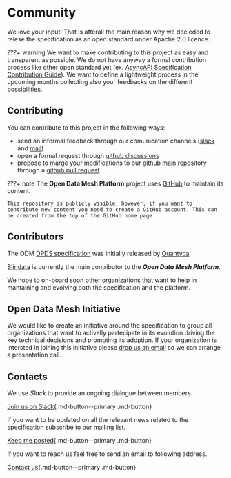 # Community

We love your input! That is afterall the  main reason why we decieded to relese the specification as an open standard under Apache 2.0 licence.

???+ warning
    We want to make contributing to this project as easy and transparent as possible. We do not have anyway a formal contribution process like other open standard yet (ex. <a href="https://github.com/asyncapi/spec/blob/master/CONTRIBUTING.md" target="_blank">AsyncAPI Specification Contribution Guide</a>). We want to define a lightweight process in the upcoming months collecting also your feedbacks on the different possibilities. 

## Contributing
You can contribute to this project in the following ways:

- send an informal feedback through our comunication channels (<a href="https://join.slack.com/t/opendatamesh/shared_invite/zt-1jrqfghls-68AxK_QzypaOeNyOkOwuog" target="_blank">slack</a> and <a href="mailto:odm.info@quantyca.it" target="_blank">mail</a>)
- open a formal request through <a href="https://github.com/orgs/opendatamesh-initiative/discussions" target="_blank">github discussions</a>
- propose to marge your modifications to our <a href="https://github.com/opendatamesh-initiative/odm-platform" target="_blank">github main repository</a> through a <a href="https://github.com/opendatamesh-initiative/odm-platform/pulls" target="_blank">github pull request</a>


???+ note
    The **Open Data Mesh Platform** project uses  <a href="https://github.com/opendatamesh-initiative/odm-platform" target="_blank">GitHub</a> to maintain its content.
    
    This repository is publicly visible; however, if you want to contribute new content you need to create a GitHub account. This can be created from the top of the GitHub home page.
    
## Contributors

The ODM [DPDS specification](https://dpds.opendatamesh.org/) was initially released by [Quantyca](https://www.quantyca.it). 

[Blindata](https://www.blindata.io) is currently the main contributor to the ***Open Data Mesh Platform***.

We hope to on-board soon other organizations that want to help in mantaining and evolving both the specification and the platform.

## Open Data Mesh Initiative

We would like to create an initiative around the specification to group all organizations that want to activelly partecipate in its evolution driving the key technical decisions and promoting its adoption. If your organization is intersted in joining this initiative please [drop us an email](mailto:odm.info@quantyca.it) so we can arrange a presentation call.


## Contacts

We use *Slack* to provide an ongoing dialogue between members. 

[Join us on Slack](https://join.slack.com/t/opendatamesh/shared_invite/zt-1jrqfghls-68AxK_QzypaOeNyOkOwuog){.md-button--primary .md-button}

If you want to be updated on all the relevant news related to the specification subscribe to our mailing list.

[Keep me posted](https://mailchi.mp/936d787cac89/open-data-mesh-initiative){.md-button--primary .md-button}

If you want to reach us feel free to send an email to following address.

[Contact us](mailto:odm.info@quantyca.it){.md-button--primary .md-button}

